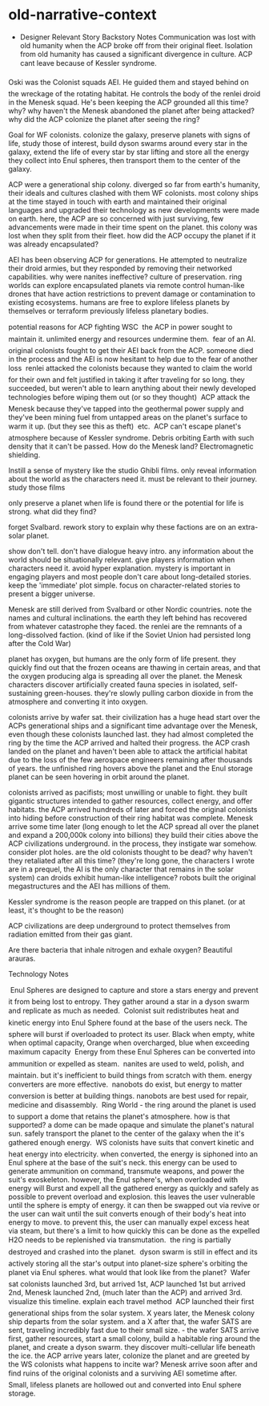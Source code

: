 
# old-narrative-context
- Designer Relevant Story
Backstory Notes
Communication was lost with old humanity when the ACP broke off from their original fleet.
Isolation from old humanity has caused a significant divergence in culture.
ACP cant leave because of Kessler syndrome. 

Oski was the Colonist squads AEI. He guided them and stayed behind on the wreckage of the rotating habitat. He controls the body of the renlei droid in the Menesk squad. He's been keeping the ACP grounded all this time? why? why haven't the Menesk abandoned the planet after being attacked? why did the ACP colonize the planet after seeing the ring?

Goal for WF colonists. colonize the galaxy, preserve planets with signs of life, study those of interest, build dyson swarms around every star in the galaxy, extend the life of every star by star lifting and store all the energy they collect into Enul spheres, then transport them to the center of the galaxy.

ACP were a generational ship colony. diverged so far from earth's humanity, their ideals and cultures clashed with them WF colonists. most colony ships at the time stayed in touch with earth and maintained their original languages and upgraded their technology as new developments were made on earth. here, the ACP are so concerned with just surviving, few advancements were made in their time spent on the planet. this colony was lost when they split from their fleet. how did the ACP occupy the planet if it was already encapsulated?

AEI has been observing ACP for generations. He attempted to neutralize their droid armies, but they responded by removing their networked capabilities. why were nanites ineffective?
culture of preservation. ring worlds can explore encapsulated planets via remote control human-like drones that have action restrictions to prevent damage or contamination to existing ecosystems. humans are free to explore lifeless planets by themselves or terraform previously lifeless planetary bodies.

potential reasons for ACP fighting WSC
	the ACP in power sought to maintain it. unlimited energy and resources undermine them.
	fear of an AI. original colonists fought to get their AEI back from the ACP. someone died in the process and the AEI is now hesitant to help due to the fear of another loss
	renlei attacked the colonists because they wanted to claim the world for their own and felt justified in taking it after traveling for so long. they succeeded, but weren't able to learn anything about their newly developed technologies before wiping them out (or so they thought)
	ACP attack the Menesk because they've tapped into the geothermal power supply and they've been mining fuel from untapped areas on the planet's surface to warm it up. (but they see this as theft)
	etc.
	ACP can't escape planet's atmosphere because of Kessler syndrome. Debris orbiting Earth with such density that it can't be passed. How do the Menesk land? Electromagnetic shielding.

Instill a sense of mystery like the studio Ghibli films. only reveal information about the world as the characters need it. must be relevant to their journey. study those films 

only preserve a planet when life is found there or the potential for life is strong. what did they find?

forget Svalbard. rework story to explain why these factions are on an extra-solar planet. 

show don't tell. don't have dialogue heavy intro. any information about the world should be situationally relevant. give players information when characters need it. avoid hyper explanation. mystery is important in engaging players and most people don't care about long-detailed stories. keep the 'immediate' plot simple. focus on character-related stories to present a bigger universe. 

Menesk are still derived from Svalbard or other Nordic countries. note the names and cultural inclinations. the earth they left behind has recovered from whatever catastrophe they faced. the renlei are the remnants of a long-dissolved faction. (kind of like if the Soviet Union had persisted long after the Cold War)

planet has oxygen, but humans are the only form of life present. they quickly find out that the frozen oceans are thawing in certain areas, and that the oxygen producing alga is spreading all over the planet. the Menesk characters discover artificially created fauna species in isolated, self-sustaining green-houses. they're slowly pulling carbon dioxide in from the atmosphere and converting it into oxygen. 

colonists arrive by wafer sat. their civilization has a huge head start over the ACPs generational ships and a significant time advantage over the Menesk, even though these colonists launched last. they had almost completed the ring by the time the ACP arrived and halted their progress. the ACP crash landed on the planet and haven't been able to attack the artificial habitat due to the loss of the few aerospace engineers remaining after thousands of years. the unfinished ring hovers above the planet and the Enul storage planet can be seen hovering in orbit around the planet. 

colonists arrived as pacifists; most unwilling or unable to fight. they built gigantic structures intended to gather resources, collect energy, and offer habitats. the ACP arrived hundreds of later and forced the original colonists into hiding before construction of their ring habitat was complete. Menesk arrive some time later (long enough to let the ACP spread all over the planet and expand a 200,000k colony into billions) they build their cities above the ACP civilizations underground. in the process, they instigate war somehow. consider plot holes. are the old colonists thought to be dead? why haven't they retaliated after all this time? (they're long gone, the characters I wrote are in a prequel, the AI is the only character that remains in the solar system) can droids exhibit human-like intelligence? robots built the original megastructures and the AEI has millions of them. 

Kessler syndrome is the reason people are trapped on this planet. (or at least, it's thought to be the reason) 

ACP civilizations are deep underground to protect themselves from radiation emitted from their gas giant. 

Are there bacteria that inhale nitrogen and exhale oxygen? Beautiful arauras.

Technology Notes

	Enul Spheres are designed to capture and store a stars energy and prevent it from being lost to entropy. They gather around a star in a dyson swarm and replicate as much as needed.
	Colonist suit redistributes heat and kinetic energy into Enul Sphere found at the base of the users neck. The sphere will burst if overloaded to protect its user. Black when empty, white when optimal capacity, Orange when overcharged, blue when exceeding maximum capacity
	Energy from these Enul Spheres can be converted into ammunition or expelled as steam.
	nanites are used to weld, polish, and maintain. but it's inefficient to build things from scratch with them. energy converters are more effective.
	nanobots do exist, but energy to matter conversion is better at building things. nanobots are best used for repair, medicine and disassembly.
	Ring World - the ring around the planet is used to support a dome that retains the planet's atmosphere. how is that supported? a dome can be made opaque and simulate the planet's natural sun. safely transport the planet to the center of the galaxy when the it's gathered enough energy. 
	WS colonists have suits that convert kinetic and heat energy into electricity. when converted, the energy is siphoned into an Enul sphere at the base of the suit's neck. this energy can be used to generate ammunition on command, transmute weapons, and power the suit's exoskeleton. however, the Enul sphere's, when overloaded with energy will Burst and expell all the gathered energy as quickly and safely as possible to prevent overload and explosion. this leaves the user vulnerable until the sphere is empty of energy. it can then be swapped out via revive or the user can wait until the suit converts enough of their body's heat into energy to move. to prevent this, the user can manually expel excess heat via steam, but there's a limit to how quickly this can be done as the expelled H2O needs to be replenished via transmutation. 
	the ring is partially destroyed and crashed into the planet. 
	dyson swarm is still in effect and its actively storing all the star's output into planet-size sphere's orbiting the planet via Enul spheres. what would that look like from the planet?
	Wafer sat colonists launched 3rd, but arrived 1st, ACP launched 1st but arrived 2nd, Menesk launched 2nd, (much later than the ACP) and arrived 3rd. visualize this timeline. explain each travel method
	ACP launched their first generational ships from the solar system. X years later, the Menesk colony ship departs from the solar system. and a X after that, the wafer SATS are sent, traveling incredibly fast due to their small size. - the wafer SATS arrive first, gather resources, start a small colony, build a habitable ring around the planet, and create a dyson swarm. they discover multi-cellular life beneath the ice. the ACP arrive years later, colonize the planet and are greeted by the WS colonists what happens to incite war? Menesk arrive soon after and find ruins of the original colonists and a surviving AEI sometime after. 
	Small, lifeless planets are hollowed out and converted into Enul sphere storage. 
